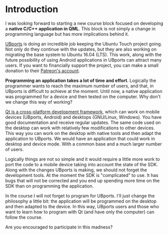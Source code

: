 # Introduction
I was looking forward to starting a new course block focused on developing a **native C/C++ application in QML**. This block is not simply a change in programming language but has more implications behind it. 

[UBports](https://ubports.com/) is doing an incredible job keeping the Ubuntu Touch project going. Not only do they continue with the updates, but they are also working on migrating the base system to Ubuntu 16.04 (LTS). This work, along with the future possibility of using Android applications in UBports can attract many users. If you want to financially support the project, you can make a small donation to their [Patreon's account](https://www.patreon.com/ubports).

**Programming an application takes a lot of time and effort**. Logically the programmer wants to reach the maximum number of users, and that, in UBports is difficult to achieve at the moment. Until now, a native application was programmed for a device and then tested on the computer. Why don't we change this way of working? 

[Qt is a cross-platform development framework](https://www.qt.io/), which can work on mobile devices (UBports, Android) and desktops (GNU/Linux, Windows). You have good documentation and receive regular updates. The same code used on the desktop can work with relatively few modifications to other devices. This way you can work on the desktop with native tools and then adapt the application to UBports. We would have an application that could work in desktop and device mode. With a common base and a much larger number of users.

Logically things are not so simple and it would require a little more work to port the code to a mobile device taking into account the state of the SDK. Along with the changes UBports is making, we should not forget the development tools. At the moment the SDK is "complicated" to use. It has bugs that will not be corrected and you end up spending more time on the SDK than on programming the application.

In the course I will not forget to program for UBports. I'll just change the philosophy a little bit: the application will be programmed on the desktop and then adapted to the device. In this way, UBports users and those who want to learn how to program with Qt (and have only the computer) can follow the course.

Are you encouraged to participate in this madness?